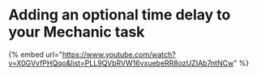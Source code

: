 # Adding an optional time delay to your Mechanic task

{% embed url="https://www.youtube.com/watch?v=X0GVvfPHQqo&list=PLL9QVbRVW16vxuebeRR8ozUZIAb7ntNCw" %}
